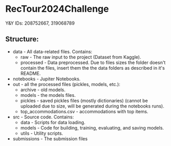 # RecTour2024Challenge

Y&Y
IDs: 208752667, 319068789

## Structure:
* data - All data-related files. Contains:
    * raw - The raw input to the project (Dataset from Kaggle).
    * processed - Data preprocessed.
    Due to files sizes the folder doesn't contain the files, insert them the the data folders as described in it's README.
* notebooks - Jupiter Notebooks.
* out - all the processed files (pickles, models, etc.):
    * archive - old models.
    * models - the models files.
    * pickles - saved pickles files (mostly dictionaries) (cannot be uploaded due to size, will be generated during the notebooks runs).
    * top_accommodations.csv - accommodations with top items.
* src - Source code. Contains:
    * data - Scripts for data loading.
    * models - Code for building, training, evaluating, and saving models.
    * utils - Utility scripts.
* submissions - The submission files